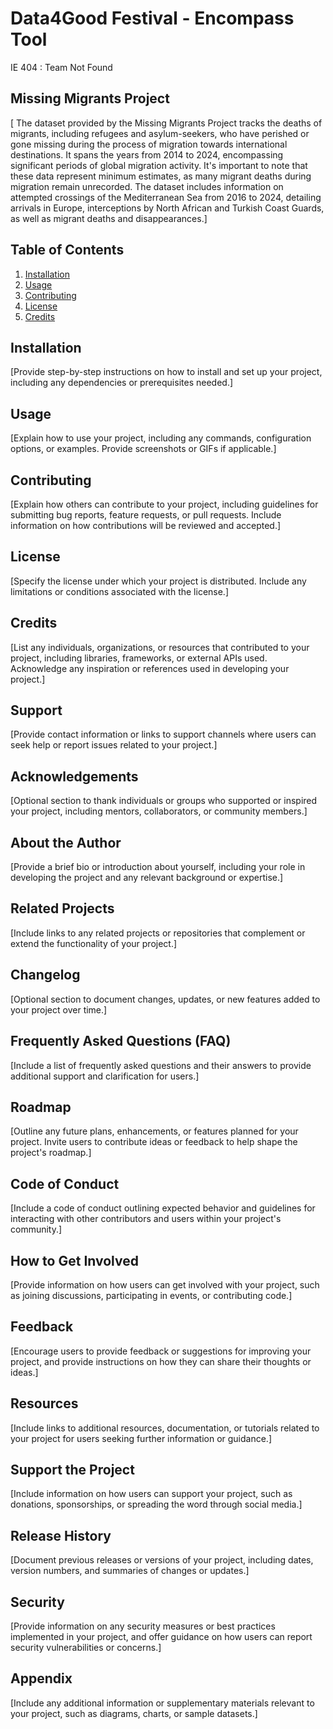 # Data4Good Festival - Encompass Tool
IE 404 : Team Not Found 

## Missing Migrants Project

[   The dataset provided by the Missing Migrants Project tracks the deaths of migrants, including refugees and asylum-seekers, who have perished or gone missing during the process of migration towards international destinations. It spans the years from 2014 to 2024, encompassing significant periods of global migration activity. It's important to note that   these data represent minimum estimates, as many migrant deaths during migration remain unrecorded. The dataset includes information on attempted crossings of the Mediterranean  Sea from 2016 to 2024, detailing arrivals in Europe, interceptions by North African and Turkish Coast Guards, as well as migrant deaths and disappearances.]

## Table of Contents

1. [Installation](#installation)
2. [Usage](#usage)
3. [Contributing](#contributing)
4. [License](#license)
5. [Credits](#credits)

## Installation

[Provide step-by-step instructions on how to install and set up your project, including any dependencies or prerequisites needed.]

## Usage

[Explain how to use your project, including any commands, configuration options, or examples. Provide screenshots or GIFs if applicable.]

## Contributing

[Explain how others can contribute to your project, including guidelines for submitting bug reports, feature requests, or pull requests. Include information on how contributions will be reviewed and accepted.]

## License

[Specify the license under which your project is distributed. Include any limitations or conditions associated with the license.]

## Credits

[List any individuals, organizations, or resources that contributed to your project, including libraries, frameworks, or external APIs used. Acknowledge any inspiration or references used in developing your project.]

## Support

[Provide contact information or links to support channels where users can seek help or report issues related to your project.]

## Acknowledgements

[Optional section to thank individuals or groups who supported or inspired your project, including mentors, collaborators, or community members.]

## About the Author

[Provide a brief bio or introduction about yourself, including your role in developing the project and any relevant background or expertise.]

## Related Projects

[Include links to any related projects or repositories that complement or extend the functionality of your project.]

## Changelog

[Optional section to document changes, updates, or new features added to your project over time.]

## Frequently Asked Questions (FAQ)

[Include a list of frequently asked questions and their answers to provide additional support and clarification for users.]

## Roadmap

[Outline any future plans, enhancements, or features planned for your project. Invite users to contribute ideas or feedback to help shape the project's roadmap.]

## Code of Conduct

[Include a code of conduct outlining expected behavior and guidelines for interacting with other contributors and users within your project's community.]

## How to Get Involved

[Provide information on how users can get involved with your project, such as joining discussions, participating in events, or contributing code.]

## Feedback

[Encourage users to provide feedback or suggestions for improving your project, and provide instructions on how they can share their thoughts or ideas.]

## Resources

[Include links to additional resources, documentation, or tutorials related to your project for users seeking further information or guidance.]

## Support the Project

[Include information on how users can support your project, such as donations, sponsorships, or spreading the word through social media.]

## Release History

[Document previous releases or versions of your project, including dates, version numbers, and summaries of changes or updates.]

## Security

[Provide information on any security measures or best practices implemented in your project, and offer guidance on how users can report security vulnerabilities or concerns.]

## Appendix

[Include any additional information or supplementary materials relevant to your project, such as diagrams, charts, or sample datasets.]

